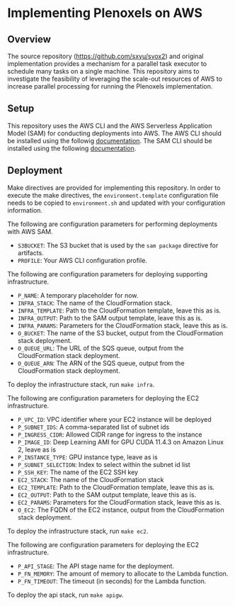 # Implementing Plenoxels on AWS
## Overview
The source repository (https://github.com/sxyu/svox2) and original implementation provides a mechanism for a parallel task executor to schedule many tasks on a single machine. This repository aims to investigate the feasibility of leveraging the scale-out resources of AWS to increase parallel processing for running the Plenoxels implementation.

## Setup
This repository uses the AWS CLI and the AWS Serverless Application Model (SAM) for conducting deployments into AWS. The AWS CLI should be installed using the followig [documentation](https://docs.aws.amazon.com/cli/latest/userguide/getting-started-version.html). The SAM CLI should be installed using the following [documentation](https://docs.aws.amazon.com/serverless-application-model/latest/developerguide/serverless-sam-cli-install.html).

## Deployment
Make directives are provided for implementing this repository. In order to execute the make directives, the `environment.template` configuration file needs to be copied to `environment.sh` and updated with your configuration information.

The following are configuration parameters for performing deployments with AWS SAM.

* `S3BUCKET`: The S3 bucket that is used by the `sam package` directive for artifacts.
* `PROFILE`: Your AWS CLI configuration profile.

The following are configuration parameters for deploying supporting infrastructure.

* `P_NAME`: A temporary placeholder for now.
* `INFRA_STACK`: The name of the CloudFormation stack.
* `INFRA_TEMPLATE`: Path to the CloudFormation template, leave this as is.
* `INFRA_OUTPUT`: Path to the SAM output template, leave this as is.
* `INFRA_PARAMS`: Parameters for the CloudFormation stack, leave this as is.
* `O_BUCKET`: The name of the S3 bucket, output from the CloudFormation stack deployment.
* `O_QUEUE_URL`: The URL of the SQS queue, output from the CloudFormation stack deployment.
* `O_QUEUE_ARN`: The ARN of the SQS queue, output from the CloudFormation stack deployment.

To deploy the infrastructure stack, run `make infra`.

The following are configuration parameters for deploying the EC2 infrastructure.

* `P_VPC_ID`: VPC identifier where your EC2 instance will be deployed
* `P_SUBNET_IDS`: A comma-separated list of subnet ids
* `P_INGRESS_CIDR`: Allowed CIDR range for ingress to the instance
* `P_IMAGE_ID`: Deep Learning AMI for GPU CUDA 11.4.3 on Amazon Linux 2, leave as is
* `P_INSTANCE_TYPE`: GPU instance type, leave as is
* `P_SUBNET_SELECTION`: Index to select within the subnet id list
* `P_SSH_KEY`: The name of the EC2 SSH key
* `EC2_STACK`: The name of the CloudFormation stack
* `EC2_TEMPLATE`: Path to the CloudFormation template, leave this as is.
* `EC2_OUTPUT`: Path to the SAM output template, leave this as is.
* `EC2_PARAMS`: Parameters for the CloudFormation stack, leave this as is.
* `O_EC2`: The FQDN of the EC2 instance, output from the CloudFormation stack deployment.

To deploy the infrastructure stack, run `make ec2`.

The following are configuration parameters for deploying the EC2 infrastructure.

* `P_API_STAGE`: The API stage name for the deployment.
* `P_FN_MEMORY`: The amount of memory to allocate to the Lambda function.
* `P_FN_TIMEOUT`: The timeout (in seconds) for the Lambda function.

To deploy the api stack, run `make apigw`.